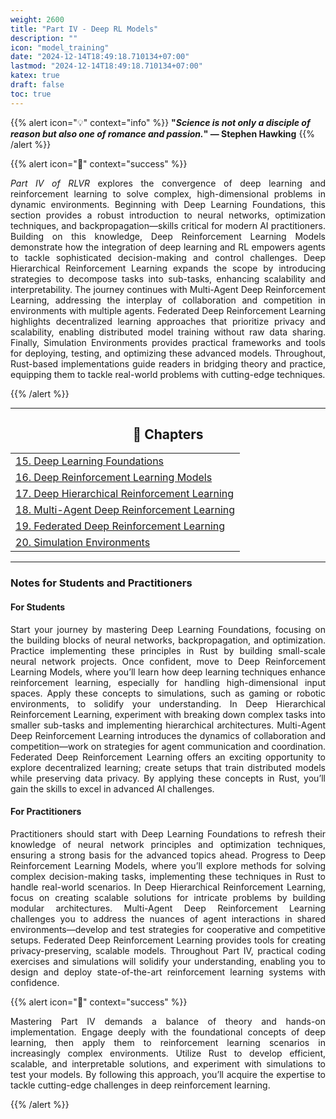 ```yaml
---
weight: 2600
title: "Part IV - Deep RL Models"
description: ""
icon: "model_training"
date: "2024-12-14T18:49:18.710134+07:00"
lastmod: "2024-12-14T18:49:18.710134+07:00"
katex: true
draft: false
toc: true
---
```


{{% alert icon="💡" context="info" %}}
<strong>"<em>Science is not only a disciple of reason but also one of romance and passion.</em>" — Stephen Hawking</strong>
{{% /alert %}}

{{% alert icon="📘" context="success" %}}
<p style="text-align: justify;">
<em>Part IV of RLVR</em> explores the convergence of deep learning and reinforcement learning to solve complex, high-dimensional problems in dynamic environments. Beginning with Deep Learning Foundations, this section provides a robust introduction to neural networks, optimization techniques, and backpropagation—skills critical for modern AI practitioners. Building on this knowledge, Deep Reinforcement Learning Models demonstrate how the integration of deep learning and RL empowers agents to tackle sophisticated decision-making and control challenges. Deep Hierarchical Reinforcement Learning expands the scope by introducing strategies to decompose tasks into sub-tasks, enhancing scalability and interpretability. The journey continues with Multi-Agent Deep Reinforcement Learning, addressing the interplay of collaboration and competition in environments with multiple agents. Federated Deep Reinforcement Learning highlights decentralized learning approaches that prioritize privacy and scalability, enabling distributed model training without raw data sharing. Finally, Simulation Environments provides practical frameworks and tools for deploying, testing, and optimizing these advanced models. Throughout, Rust-based implementations guide readers in bridging theory and practice, equipping them to tackle real-world problems with cutting-edge techniques.
</p>
{{% /alert %}}

---

<center>

## **🧠 Chapters**

</center>

<div class="container mt-4">
    <div class="row">
        <div class="col-md-12">
            <table class="table table-hover">
                <tbody>
                    <tr>
                        <td><a href="/docs/part-iv/chapter-15/" class="text-decoration-none">15. Deep Learning Foundations</a></td>
                    </tr>
                    <tr>
                        <td><a href="/docs/part-iv/chapter-16/" class="text-decoration-none">16. Deep Reinforcement Learning Models</a></td>
                    </tr>
                    <tr>
                        <td><a href="/docs/part-iv/chapter-17/" class="text-decoration-none">17. Deep Hierarchical Reinforcement Learning</a></td>
                    </tr>
                    <tr>
                        <td><a href="/docs/part-iv/chapter-18/" class="text-decoration-none">18. Multi-Agent Deep Reinforcement Learning</a></td>
                    </tr>
                    <tr>
                        <td><a href="/docs/part-iv/chapter-19/" class="text-decoration-none">19. Federated Deep Reinforcement Learning</a></td>
                    </tr>
                    <tr>
                        <td><a href="/docs/part-iv/chapter-20/" class="text-decoration-none">20. Simulation Environments</a></td>
                    </tr>
                </tbody>
            </table>
        </div>
    </div>
</div>

---

### Notes for Students and Practitioners

<div class="container mt-4">
    <div class="row">
        <div class="col-md-6">
            <h4 class="text-primary">For Students</h4>
            <p style="text-align: justify;">
            Start your journey by mastering Deep Learning Foundations, focusing on the building blocks of neural networks, backpropagation, and optimization. Practice implementing these principles in Rust by building small-scale neural network projects. Once confident, move to Deep Reinforcement Learning Models, where you’ll learn how deep learning techniques enhance reinforcement learning, especially for handling high-dimensional input spaces. Apply these concepts to simulations, such as gaming or robotic environments, to solidify your understanding. In Deep Hierarchical Reinforcement Learning, experiment with breaking down complex tasks into smaller sub-tasks and implementing hierarchical architectures. Multi-Agent Deep Reinforcement Learning introduces the dynamics of collaboration and competition—work on strategies for agent communication and coordination. Federated Deep Reinforcement Learning offers an exciting opportunity to explore decentralized learning; create setups that train distributed models while preserving data privacy. By applying these concepts in Rust, you’ll gain the skills to excel in advanced AI challenges.
            </p>
        </div>
        <div class="col-md-6">
            <h4 class="text-success">For Practitioners</h4>
            <p style="text-align: justify;">
            Practitioners should start with Deep Learning Foundations to refresh their knowledge of neural network principles and optimization techniques, ensuring a strong basis for the advanced topics ahead. Progress to Deep Reinforcement Learning Models, where you’ll explore methods for solving complex decision-making tasks, implementing these techniques in Rust to handle real-world scenarios. In Deep Hierarchical Reinforcement Learning, focus on creating scalable solutions for intricate problems by building modular architectures. Multi-Agent Deep Reinforcement Learning challenges you to address the nuances of agent interactions in shared environments—develop and test strategies for cooperative and competitive setups. Federated Deep Reinforcement Learning provides tools for creating privacy-preserving, scalable models. Throughout Part IV, practical coding exercises and simulations will solidify your understanding, enabling you to design and deploy state-of-the-art reinforcement learning systems with confidence.
            </p>
        </div>
    </div>
</div>

{{% alert icon="📘" context="success" %}}
<p style="text-align: justify;">
Mastering Part IV demands a balance of theory and hands-on implementation. Engage deeply with the foundational concepts of deep learning, then apply them to reinforcement learning scenarios in increasingly complex environments. Utilize Rust to develop efficient, scalable, and interpretable solutions, and experiment with simulations to test your models. By following this approach, you’ll acquire the expertise to tackle cutting-edge challenges in deep reinforcement learning.
</p>
{{% /alert %}}
